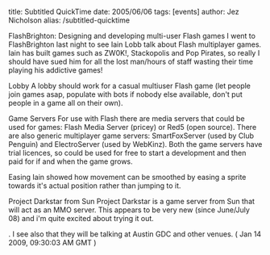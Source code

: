 title: Subtitled QuickTime
date: 2005/06/06
tags: [events]
author: Jez Nicholson
alias: /subtitled-quicktime

​​​​FlashBrighton: Designing and developing multi-user Flash games
I went to FlashBrighton last night to see Iain Lobb talk about Flash multiplayer games. Iain has built games such as ZW0K!, Stackopolis and Pop Pirates, so really I should have sued him for all the lost man/hours of staff wasting their time playing his addictive games!

Lobby
A lobby should work for a casual multiuser Flash game (let people join games asap, populate with bots if nobody else available, don't put people in a game all on their own).

Game Servers
For use with Flash there are media servers that could be used for games: Flash Media Server (pricey) or Red5 (open source). There are also generic multiplayer game servers: SmartFoxServer (used by Club Penguin) and ElectroServer (used by WebKinz). Both the game servers have trial licences, so could be used for free to start a development and then paid for if and when the game grows.

Easing
Iain showed how movement can be smoothed by easing a sprite towards it's actual position rather than jumping to it.

Project Darkstar from Sun
Project Darkstar is a game server from Sun that will act as an MMO server. This appears to be very new (since June/July 08) and i'm quite excited about trying it out.

. I see also that they will be talking at Austin GDC and other venues.
( Jan 14 2009, 09:30:03 AM GMT )